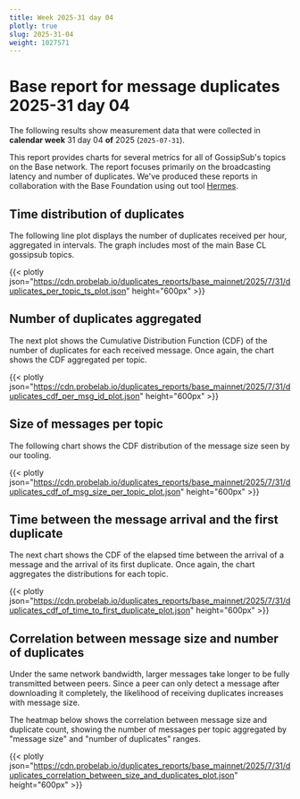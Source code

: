 ```yaml
---
title: Week 2025-31 day 04
plotly: true
slug: 2025-31-04
weight: 1027571
---
```


# Base report for message duplicates 2025-31 day 04

The following results show measurement data that were collected in **calendar week** 31  day 04 **of** 
2025 (`2025-07-31`).

This report provides charts for several metrics for all of GossipSub's topics on the Base network.
The report focuses primarily on the broadcasting latency and number of duplicates.
We've produced these reports in collaboration with the Base Foundation using out tool [Hermes](/tools/hermes/).

## Time distribution of duplicates

The following line plot displays the number of duplicates received per hour, aggregated in  intervals.
The graph includes most of the main Base CL gossipsub topics. 

{{< plotly json="https://cdn.probelab.io/duplicates_reports/base_mainnet/2025/7/31/duplicates_per_topic_ts_plot.json" height="600px" >}}

## Number of duplicates aggregated 

The next plot shows the Cumulative Distribution Function (CDF) of the number of duplicates for each received message.
Once again, the chart shows the CDF aggregated per topic.

{{< plotly json="https://cdn.probelab.io/duplicates_reports/base_mainnet/2025/7/31/duplicates_cdf_per_msg_id_plot.json" height="600px" >}}

## Size of messages per topic

The following chart shows the CDF distribution of the message size seen by our tooling. 

{{< plotly json="https://cdn.probelab.io/duplicates_reports/base_mainnet/2025/7/31/duplicates_cdf_of_msg_size_per_topic_plot.json" height="600px" >}}

## Time between the message arrival and the first duplicate

The next chart shows the CDF of the elapsed time between the arrival of a message and the arrival of its first duplicate.
Once again, the chart aggregates the distributions for each topic.

{{< plotly json="https://cdn.probelab.io/duplicates_reports/base_mainnet/2025/7/31/duplicates_cdf_of_time_to_first_duplicate_plot.json" height="600px" >}}

## Correlation between message size and number of duplicates
Under the same network bandwidth, larger messages take longer to be fully transmitted between peers. Since a peer can only detect a message after downloading it completely, the likelihood of receiving duplicates increases with message size.

The heatmap below shows the correlation between message size and duplicate count, showing the number of messages per topic aggregated by "message size" and "number of duplicates" ranges.

{{< plotly json="https://cdn.probelab.io/duplicates_reports/base_mainnet/2025/7/31/duplicates_correlation_between_size_and_duplicates_plot.json" height="600px" >}}